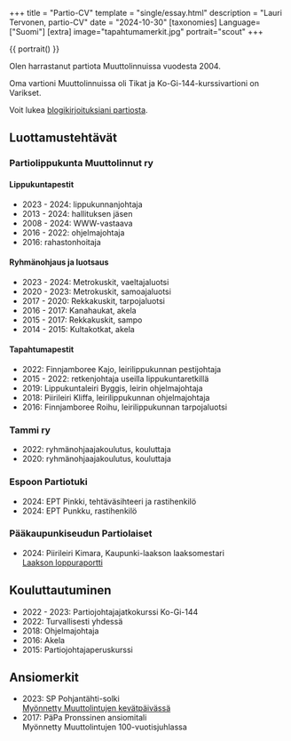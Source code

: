 +++
title = "Partio-CV"
template = "single/essay.html"
description = "Lauri Tervonen, partio-CV"
date = "2024-10-30"
[taxonomies]
Language=["Suomi"]
[extra]
image="tapahtumamerkit.jpg"
portrait="scout"
+++

{{ portrait() }}

Olen harrastanut partiota Muuttolinnuissa vuodesta 2004. 

Oma vartioni Muuttolinnuissa oli Tikat ja
Ko-Gi-144-kurssivartioni on Varikset.

Voit lukea [blogikirjoituksiani partiosta](@/text/scouts/_index.md).

## Luottamustehtävät

### Partiolippukunta Muuttolinnut ry

#### Lippukuntapestit

* 2023 - 2024: lippukunnanjohtaja
* 2013 - 2024: hallituksen jäsen
* 2008 - 2024: WWW-vastaava
* 2016 - 2022: ohjelmajohtaja
* 2016: rahastonhoitaja

#### Ryhmänohjaus ja luotsaus

- 2023 - 2024: Metrokuskit, vaeltajaluotsi
- 2020 - 2023: Metrokuskit, samoajaluotsi
- 2017 - 2020: Rekkakuskit, tarpojaluotsi
- 2016 - 2017: Kanahaukat, akela
- 2015 - 2017: Rekkakuskit, sampo
- 2014 - 2015: Kultakotkat, akela

#### Tapahtumapestit

* 2022: Finnjamboree Kajo, leirilippukunnan pestijohtaja
* 2015 - 2022: retkenjohtaja useilla lippukuntaretkillä
* 2019: Lippukuntaleiri Byggis, leirin ohjelmajohtaja
* 2018: Piirileiri Kliffa, leirilippukunnan ohjelmajohtaja
* 2016: Finnjamboree Roihu, leirilippukunnan tarpojaluotsi

### Tammi ry

- 2022: ryhmänohjaajakoulutus, kouluttaja
- 2020: ryhmänohjaajakoulutus, kouluttaja

### Espoon Partiotuki

- 2024: EPT Pinkki, tehtäväsihteeri ja rastihenkilö
- 2024: EPT Punkku, rastihenkilö

### Pääkaupunkiseudun Partiolaiset

- 2024: Piirileiri Kimara, Kaupunki-laakson laaksomestari \
  [Laakson loppuraportti](/series/kimara-2024)

## Kouluttautuminen

- 2022 - 2023: Partiojohtajajatkokurssi Ko-Gi-144
- 2022: Turvallisesti yhdessä
- 2018: Ohjelmajohtaja
- 2016: Akela
- 2015: Partiojohtajaperuskurssi

## Ansiomerkit

- 2023: SP Pohjantähti-solki \
  [Myönnetty Muuttolintujen kevätpäivässä](https://muuttolinnut.fi/kevatpaivassa-kiitetty-johtokolmikkolainen-layli/)
- 2017: PäPa Pronssinen ansiomitali \
  Myönnetty Muuttolintujen 100-vuotisjuhlassa